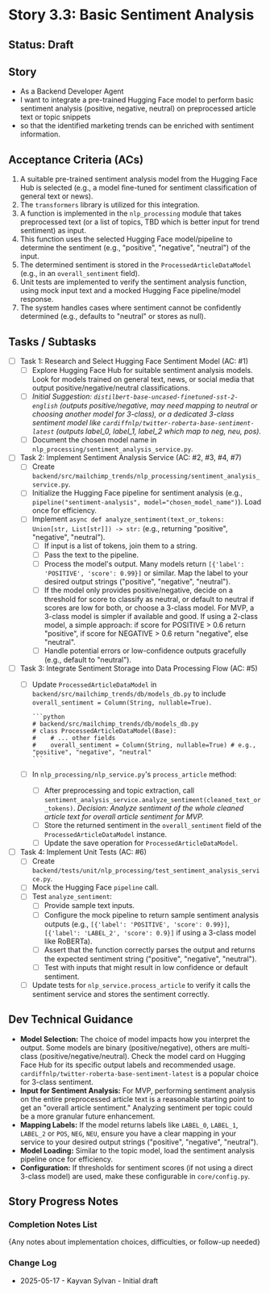 # Story 3.3: Basic Sentiment Analysis

## Status: Draft

## Story

- As a Backend Developer Agent
- I want to integrate a pre-trained Hugging Face model to perform basic sentiment analysis (positive, negative, neutral) on preprocessed article text or topic snippets
- so that the identified marketing trends can be enriched with sentiment information.

## Acceptance Criteria (ACs)

1. A suitable pre-trained sentiment analysis model from the Hugging Face Hub is selected (e.g., a model fine-tuned for sentiment classification of general text or news).
2. The `transformers` library is utilized for this integration.
3. A function is implemented in the `nlp_processing` module that takes preprocessed text (or a list of topics, TBD which is better input for trend sentiment) as input.
4. This function uses the selected Hugging Face model/pipeline to determine the sentiment (e.g., "positive", "negative", "neutral") of the input.
5. The determined sentiment is stored in the `ProcessedArticleDataModel` (e.g., in an `overall_sentiment` field).
6. Unit tests are implemented to verify the sentiment analysis function, using mock input text and a mocked Hugging Face pipeline/model response.
7. The system handles cases where sentiment cannot be confidently determined (e.g., defaults to "neutral" or stores as null).

## Tasks / Subtasks

- [ ] Task 1: Research and Select Hugging Face Sentiment Model (AC: #1)
  - [ ] Explore Hugging Face Hub for suitable sentiment analysis models. Look for models trained on general text, news, or social media that output positive/negative/neutral classifications.
  - [ ] *Initial Suggestion: `distilbert-base-uncased-finetuned-sst-2-english` (outputs positive/negative, may need mapping to neutral or choosing another model for 3-class), or a dedicated 3-class sentiment model like `cardiffnlp/twitter-roberta-base-sentiment-latest` (outputs label_0, label_1, label_2 which map to neg, neu, pos).*
  - [ ] Document the chosen model name in `nlp_processing/sentiment_analysis_service.py`.
- [ ] Task 2: Implement Sentiment Analysis Service (AC: #2, #3, #4, #7)
  - [ ] Create `backend/src/mailchimp_trends/nlp_processing/sentiment_analysis_service.py`.
  - [ ] Initialize the Hugging Face pipeline for sentiment analysis (e.g., `pipeline("sentiment-analysis", model="chosen_model_name")`). Load once for efficiency.
  - [ ] Implement `async def analyze_sentiment(text_or_tokens: Union[str, List[str]]) -> str:` (e.g., returning "positive", "negative", "neutral").
    - [ ] If input is a list of tokens, join them to a string.
    - [ ] Pass the text to the pipeline.
    - [ ] Process the model's output. Many models return `[{'label': 'POSITIVE', 'score': 0.99}]` or similar. Map the label to your desired output strings ("positive", "negative", "neutral").
    - [ ] If the model only provides positive/negative, decide on a threshold for score to classify as neutral, or default to neutral if scores are low for both, or choose a 3-class model. For MVP, a 3-class model is simpler if available and good. If using a 2-class model, a simple approach: if score for POSITIVE > 0.6 return "positive", if score for NEGATIVE > 0.6 return "negative", else "neutral".
    - [ ] Handle potential errors or low-confidence outputs gracefully (e.g., default to "neutral").
- [ ] Task 3: Integrate Sentiment Storage into Data Processing Flow (AC: #5)
  - [ ] Update `ProcessedArticleDataModel` in `backend/src/mailchimp_trends/db/models_db.py` to include `overall_sentiment = Column(String, nullable=True)`.

        ```python
        # backend/src/mailchimp_trends/db/models_db.py
        # class ProcessedArticleDataModel(Base):
        #    # ... other fields
        #    overall_sentiment = Column(String, nullable=True) # e.g., "positive", "negative", "neutral"
        ```

  - [ ] In `nlp_processing/nlp_service.py`'s `process_article` method:
    - [ ] After preprocessing and topic extraction, call `sentiment_analysis_service.analyze_sentiment(cleaned_text_or_tokens)`. *Decision: Analyze sentiment of the whole cleaned article text for overall article sentiment for MVP.*
    - [ ] Store the returned sentiment in the `overall_sentiment` field of the `ProcessedArticleDataModel` instance.
    - [ ] Update the save operation for `ProcessedArticleDataModel`.
- [ ] Task 4: Implement Unit Tests (AC: #6)
  - [ ] Create `backend/tests/unit/nlp_processing/test_sentiment_analysis_service.py`.
  - [ ] Mock the Hugging Face `pipeline` call.
  - [ ] Test `analyze_sentiment`:
    - [ ] Provide sample text inputs.
    - [ ] Configure the mock pipeline to return sample sentiment analysis outputs (e.g., `[{'label': 'POSITIVE', 'score': 0.99}]`, `[{'label': 'LABEL_2', 'score': 0.9}]` if using a 3-class model like RoBERTa).
    - [ ] Assert that the function correctly parses the output and returns the expected sentiment string ("positive", "negative", "neutral").
    - [ ] Test with inputs that might result in low confidence or default sentiment.
  - [ ] Update tests for `nlp_service.process_article` to verify it calls the sentiment service and stores the sentiment correctly.

## Dev Technical Guidance

- **Model Selection:** The choice of model impacts how you interpret the output. Some models are binary (positive/negative), others are multi-class (positive/negative/neutral). Check the model card on Hugging Face Hub for its specific output labels and recommended usage. `cardiffnlp/twitter-roberta-base-sentiment-latest` is a popular choice for 3-class sentiment.
- **Input for Sentiment Analysis:** For MVP, performing sentiment analysis on the entire preprocessed article text is a reasonable starting point to get an "overall article sentiment." Analyzing sentiment per topic could be a more granular future enhancement.
- **Mapping Labels:** If the model returns labels like `LABEL_0`, `LABEL_1`, `LABEL_2` or `POS`, `NEG`, `NEU`, ensure you have a clear mapping in your service to your desired output strings ("positive", "negative", "neutral").
- **Model Loading:** Similar to the topic model, load the sentiment analysis pipeline once for efficiency.
- **Configuration:** If thresholds for sentiment scores (if not using a direct 3-class model) are used, make these configurable in `core/config.py`.

## Story Progress Notes

### Completion Notes List

{Any notes about implementation choices, difficulties, or follow-up needed}

### Change Log

- 2025-05-17 - Kayvan Sylvan - Initial draft
